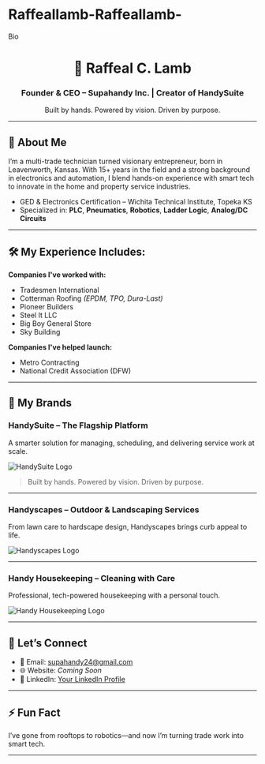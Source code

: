 # Raffeallamb-Raffeallamb-
Bio
<h1 align="center">👋 Raffeal C. Lamb</h1>
<h3 align="center">Founder & CEO – Supahandy Inc. | Creator of HandySuite</h3>
<p align="center">Built by hands. Powered by vision. Driven by purpose.</p>

---

## 🔧 About Me

I’m a multi-trade technician turned visionary entrepreneur, born in Leavenworth, Kansas. With 15+ years in the field and a strong background in electronics and automation, I blend hands-on experience with smart tech to innovate in the home and property service industries.

- GED & Electronics Certification – Wichita Technical Institute, Topeka KS  
- Specialized in: **PLC**, **Pneumatics**, **Robotics**, **Ladder Logic**, **Analog/DC Circuits**

---

## 🛠️ My Experience Includes:

**Companies I've worked with:**
- Tradesmen International  
- Cotterman Roofing *(EPDM, TPO, Dura-Last)*  
- Pioneer Builders  
- Steel It LLC  
- Big Boy General Store  
- Sky Building  

**Companies I've helped launch:**
- Metro Contracting  
- National Credit Association (DFW)

---

## 🚀 My Brands

### HandySuite – The Flagship Platform  
A smarter solution for managing, scheduling, and delivering service work at scale.

![HandySuite Logo](./assets/handysuite-logo.png)

> Built by hands. Powered by vision. Driven by purpose.

---

### Handyscapes – Outdoor & Landscaping Services  
From lawn care to hardscape design, Handyscapes brings curb appeal to life.

![Handyscapes Logo](./assets/handyscapes-logo.png)

---

### Handy Housekeeping – Cleaning with Care  
Professional, tech-powered housekeeping with a personal touch.

![Handy Housekeeping Logo](./assets/handyhousekeeping-logo.png)

---

## 💬 Let’s Connect

- 📧 Email: supahandy24@gmail.com  
- 🌐 Website: *Coming Soon*  
- 💼 LinkedIn: [Your LinkedIn Profile](#)

---

## ⚡ Fun Fact

I’ve gone from rooftops to robotics—and now I’m turning trade work into smart tech.

---
